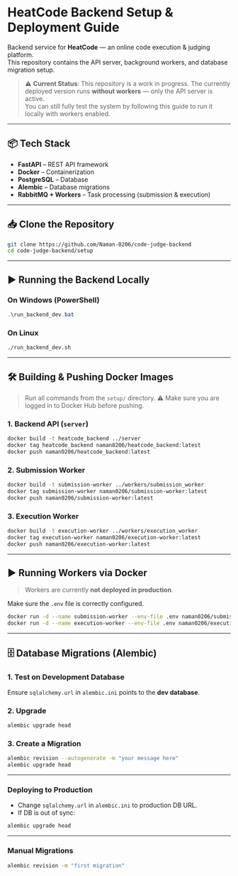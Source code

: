 # HeatCode Backend Setup & Deployment Guide

Backend service for **HeatCode** — an online code execution & judging platform.  
This repository contains the API server, background workers, and database migration setup.

> ⚠ **Current Status**: This repository is a work in progress. The currently deployed version runs **without workers** — only the API server is active.  
> You can still fully test the system by following this guide to run it locally with workers enabled.

---

## 📦 Tech Stack
- **FastAPI** – REST API framework
- **Docker** – Containerization
- **PostgreSQL** – Database
- **Alembic** – Database migrations
- **RabbitMQ + Workers** – Task processing (submission & execution)

---

## 📥 Clone the Repository
```bash
git clone https://github.com/Naman-0206/code-judge-backend
cd code-judge-backend/setup
````

---

## ▶ Running the Backend Locally

### On **Windows** (PowerShell)

```powershell
.\run_backend_dev.bat
```

### On **Linux**

```bash
./run_backend_dev.sh
```

---

## 🛠 Building & Pushing Docker Images

> Run all commands from the `setup/` directory.
> ⚠ Make sure you are logged in to Docker Hub before pushing.

### 1. Backend API (`server`)

```bash
docker build -t heatcode_backend ../server
docker tag heatcode_backend naman0206/heatcode_backend:latest
docker push naman0206/heatcode_backend:latest
```

### 2. Submission Worker

```bash
docker build -t submission-worker ../workers/submission_worker
docker tag submission-worker naman0206/submission-worker:latest
docker push naman0206/submission-worker:latest
```

### 3. Execution Worker

```bash
docker build -t execution-worker ../workers/execution_worker
docker tag execution-worker naman0206/execution-worker:latest
docker push naman0206/execution-worker:latest
```

---

## ▶ Running Workers via Docker

> Workers are currently **not deployed in production**.

Make sure the `.env` file is correctly configured.

```bash
docker run -d --name submission-worker --env-file .env naman0206/submission-worker:latest
docker run -d --name execution-worker --env-file .env naman0206/execution-worker:latest
```

---

## 🗄 Database Migrations (Alembic)

### 1. Test on Development Database

Ensure `sqlalchemy.url` in `alembic.ini` points to the **dev database**.

### 2. Upgrade

```bash
alembic upgrade head
```

### 3. Create a Migration

```bash
alembic revision --autogenerate -m "your message here"
alembic upgrade head
```

---

### Deploying to Production

* Change `sqlalchemy.url` in `alembic.ini` to production DB URL.
* If DB is out of sync:

```bash
alembic upgrade head
```

---

### Manual Migrations

```bash
alembic revision -m "first migration"
```
